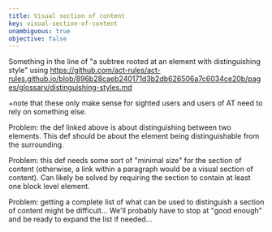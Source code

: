 ```yaml
---
title: Visual section of content
key: visual-section-of-content
unambiguous: true
objective: false
---
```


Something in the line of "a subtree rooted at an element with distinguishing style" using https://github.com/act-rules/act-rules.github.io/blob/896b28caeb240171d3b2db626506a7c6034ce20b/pages/glossary/distinguishing-styles.md

+note that these only make sense for sighted users and users of AT need to rely on something else.

Problem: the def linked above is about distinguishing between two elements. This def should be about the element being distinguishable from the surrounding.

Problem: this def needs some sort of "minimal size" for the section of content (otherwise, a link within a paragraph would be a visual section of content). Can likely be solved by requiring the section to contain at least one block level element.

Problem: getting a complete list of what can be used to distinguish a section of content might be difficult… We'll probably have to stop at "good enough" and be ready to expand the list if needed…
